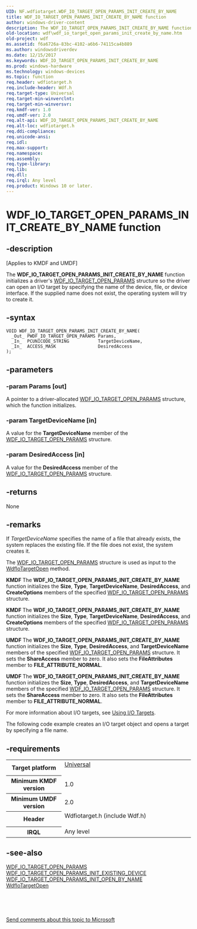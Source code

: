 ```yaml
---
UID: NF.wdfiotarget.WDF_IO_TARGET_OPEN_PARAMS_INIT_CREATE_BY_NAME
title: WDF_IO_TARGET_OPEN_PARAMS_INIT_CREATE_BY_NAME function
author: windows-driver-content
description: The WDF_IO_TARGET_OPEN_PARAMS_INIT_CREATE_BY_NAME function initializes a driver's WDF_IO_TARGET_OPEN_PARAMS structure so the driver can open an I/O target by specifying the name of the device, file, or device interface.
old-location: wdf\wdf_io_target_open_params_init_create_by_name.htm
old-project: wdf
ms.assetid: f6a6726a-83bc-4102-a6b6-74115ca4b889
ms.author: windowsdriverdev
ms.date: 12/15/2017
ms.keywords: WDF_IO_TARGET_OPEN_PARAMS_INIT_CREATE_BY_NAME
ms.prod: windows-hardware
ms.technology: windows-devices
ms.topic: function
req.header: wdfiotarget.h
req.include-header: Wdf.h
req.target-type: Universal
req.target-min-winverclnt: 
req.target-min-winversvr: 
req.kmdf-ver: 1.0
req.umdf-ver: 2.0
req.alt-api: WDF_IO_TARGET_OPEN_PARAMS_INIT_CREATE_BY_NAME
req.alt-loc: wdfiotarget.h
req.ddi-compliance: 
req.unicode-ansi: 
req.idl: 
req.max-support: 
req.namespace: 
req.assembly: 
req.type-library: 
req.lib: 
req.dll: 
req.irql: Any level
req.product: Windows 10 or later.
---
```


# WDF_IO_TARGET_OPEN_PARAMS_INIT_CREATE_BY_NAME function



## -description
<p class="CCE_Message">[Applies to KMDF and UMDF]

The <b>WDF_IO_TARGET_OPEN_PARAMS_INIT_CREATE_BY_NAME</b> function initializes a driver's <a href="wdf.wdf_io_target_open_params">WDF_IO_TARGET_OPEN_PARAMS</a> structure so the driver can open an I/O target by specifying the name of the device, file, or device interface. If the supplied name does not exist, the operating system will try to create it.



## -syntax

````
VOID WDF_IO_TARGET_OPEN_PARAMS_INIT_CREATE_BY_NAME(
  _Out_ PWDF_IO_TARGET_OPEN_PARAMS Params,
  _In_  PCUNICODE_STRING           TargetDeviceName,
  _In_  ACCESS_MASK                DesiredAccess
);
````


## -parameters

### -param Params [out]

A pointer to a driver-allocated <a href="wdf.wdf_io_target_open_params">WDF_IO_TARGET_OPEN_PARAMS</a> structure, which the function initializes.


### -param TargetDeviceName [in]

A value for the <b>TargetDeviceName</b> member of the <a href="wdf.wdf_io_target_open_params">WDF_IO_TARGET_OPEN_PARAMS</a> structure. 


### -param DesiredAccess [in]

A value for the <b>DesiredAccess</b> member of the <a href="wdf.wdf_io_target_open_params">WDF_IO_TARGET_OPEN_PARAMS</a> structure.


## -returns
None


## -remarks
If <i>TargetDeviceName</i> specifies the name of a file that already exists, the system replaces the existing file. If the file does not exist, the system creates it.

The <a href="wdf.wdf_io_target_open_params">WDF_IO_TARGET_OPEN_PARAMS</a> structure is used as input to the <a href="wdf.wdfiotargetopen">WdfIoTargetOpen</a> method.


<b>KMDF </b>The <b>WDF_IO_TARGET_OPEN_PARAMS_INIT_CREATE_BY_NAME</b> function initializes the <b>Size</b>, <b>Type</b>, <b>TargetDeviceName</b>, <b>DesiredAccess</b>, and <b>CreateOptions</b> members of the specified <a href="wdf.wdf_io_target_open_params">WDF_IO_TARGET_OPEN_PARAMS</a> structure.



<b>KMDF </b>The <b>WDF_IO_TARGET_OPEN_PARAMS_INIT_CREATE_BY_NAME</b> function initializes the <b>Size</b>, <b>Type</b>, <b>TargetDeviceName</b>, <b>DesiredAccess</b>, and <b>CreateOptions</b> members of the specified <a href="wdf.wdf_io_target_open_params">WDF_IO_TARGET_OPEN_PARAMS</a> structure.


<b>UMDF </b>The <b>WDF_IO_TARGET_OPEN_PARAMS_INIT_CREATE_BY_NAME</b> function initializes the <b>Size</b>, <b>Type</b>, <b>DesiredAccess</b>, and <b>TargetDeviceName</b>  members of the specified <a href="wdf.wdf_io_target_open_params">WDF_IO_TARGET_OPEN_PARAMS</a> structure. It sets the <b>ShareAccess</b> member to zero. It also sets the <b>FileAttributes</b> member to <b>FILE_ATTRIBUTE_NORMAL</b>.



<b>UMDF </b>The <b>WDF_IO_TARGET_OPEN_PARAMS_INIT_CREATE_BY_NAME</b> function initializes the <b>Size</b>, <b>Type</b>, <b>DesiredAccess</b>, and <b>TargetDeviceName</b>  members of the specified <a href="wdf.wdf_io_target_open_params">WDF_IO_TARGET_OPEN_PARAMS</a> structure. It sets the <b>ShareAccess</b> member to zero. It also sets the <b>FileAttributes</b> member to <b>FILE_ATTRIBUTE_NORMAL</b>.

For more information about I/O targets, see <a href="wdf.using_i_o_targets">Using I/O Targets</a>.

The following code example creates an I/O target object and opens a target by specifying a file name.


## -requirements
<table>
<tr>
<th width="30%">
Target platform

</th>
<td width="70%">
<dl>
<dt><a href="http://go.microsoft.com/fwlink/p/?linkid=531356" target="_blank">Universal</a></dt>
</dl>
</td>
</tr>
<tr>
<th width="30%">
Minimum KMDF version

</th>
<td width="70%">
1.0

</td>
</tr>
<tr>
<th width="30%">
Minimum UMDF version

</th>
<td width="70%">
2.0

</td>
</tr>
<tr>
<th width="30%">
Header

</th>
<td width="70%">
<dl>
<dt>Wdfiotarget.h (include Wdf.h)</dt>
</dl>
</td>
</tr>
<tr>
<th width="30%">
IRQL

</th>
<td width="70%">
Any level

</td>
</tr>
</table>

## -see-also
<dl>
<dt>
<a href="wdf.wdf_io_target_open_params">WDF_IO_TARGET_OPEN_PARAMS</a>
</dt>
<dt>
<a href="wdf.wdf_io_target_open_params_init_existing_device">WDF_IO_TARGET_OPEN_PARAMS_INIT_EXISTING_DEVICE</a>
</dt>
<dt>
<a href="wdf.wdf_io_target_open_params_init_open_by_name">WDF_IO_TARGET_OPEN_PARAMS_INIT_OPEN_BY_NAME</a>
</dt>
<dt>
<a href="wdf.wdfiotargetopen">WdfIoTargetOpen</a>
</dt>
</dl>
 

 

<a href="mailto:wsddocfb@microsoft.com?subject=Documentation%20feedback [wdf\wdf]:%20WDF_IO_TARGET_OPEN_PARAMS_INIT_CREATE_BY_NAME function%20 RELEASE:%20(12/15/2017)&amp;body=%0A%0APRIVACY STATEMENT%0A%0AWe use your feedback to improve the documentation. We don't use your email address for any other purpose, and we'll remove your email address from our system after the issue that you're reporting is fixed. While we're working to fix this issue, we might send you an email message to ask for more info. Later, we might also send you an email message to let you know that we've addressed your feedback.%0A%0AFor more info about Microsoft's privacy policy, see http://privacy.microsoft.com/en-us/default.aspx." title="Send comments about this topic to Microsoft">Send comments about this topic to Microsoft</a>

